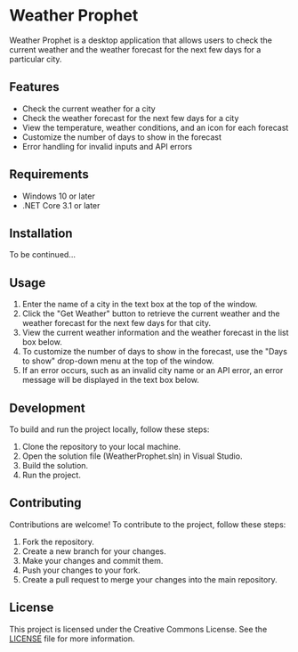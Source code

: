 # Weather Prophet

Weather Prophet is a desktop application that allows users to check the current weather and the weather forecast for the next few days for a particular city.

## Features
- Check the current weather for a city
- Check the weather forecast for the next few days for a city
- View the temperature, weather conditions, and an icon for each forecast
- Customize the number of days to show in the forecast
- Error handling for invalid inputs and API errors

## Requirements
- Windows 10 or later
- .NET Core 3.1 or later

## Installation
To be continued...

## Usage
1. Enter the name of a city in the text box at the top of the window.
2. Click the "Get Weather" button to retrieve the current weather and the weather forecast for the next few days for that city.
3. View the current weather information and the weather forecast in the list box below.
4. To customize the number of days to show in the forecast, use the "Days to show" drop-down menu at the top of the window.
5. If an error occurs, such as an invalid city name or an API error, an error message will be displayed in the text box below.

## Development
To build and run the project locally, follow these steps:
1. Clone the repository to your local machine.
2. Open the solution file (WeatherProphet.sln) in Visual Studio.
3. Build the solution.
4. Run the project.

## Contributing
Contributions are welcome! To contribute to the project, follow these steps:
1. Fork the repository.
2. Create a new branch for your changes.
3. Make your changes and commit them.
4. Push your changes to your fork.
5. Create a pull request to merge your changes into the main repository.

## License
This project is licensed under the Creative Commons License. See the [LICENSE](LICENSE.md) file for more information.
